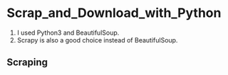 # Scrap_and_Download_with_Python
1. I used Python3 and BeautifulSoup. 
2. Scrapy is also a good choice instead of BeautifulSoup.

## Scraping
